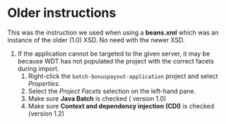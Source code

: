 # Older instructions

This was the instruction we used when using a **beans.xml** which was an instance of the older (1.0) XSD.  No need with the newer XSD.

1. If the application cannot be targeted to the given server, it may be because WDT has not populated the project with the correct facets during import.
	1. Right-click the `batch-bonuspayout-application` project and select *Properties*.
	2. Select the *Project Facets* selection on the left-hand pane.
	3. Make sure **Java Batch** is checked ( version 1.0)
	4. Make sure **Context and dependency injection (CDI)** is checked (version 1.2)

